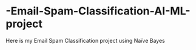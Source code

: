 # -Email-Spam-Classification-AI-ML-project
Here is my Email Spam Classification project using Naïve Bayes
